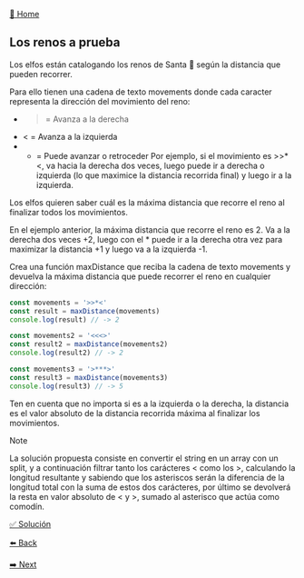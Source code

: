 [🏡 Home](https://github.com/jcuencagento/JCG-adventJS)

## Los renos a prueba

Los elfos están catalogando los renos de Santa 🦌 según la distancia que pueden recorrer.

Para ello tienen una cadena de texto movements donde cada caracter representa la dirección del movimiento del reno:

 - > = Avanza a la derecha
 - < = Avanza a la izquierda
 - * = Puede avanzar o retroceder
Por ejemplo, si el movimiento es >>*<, va hacia la derecha dos veces, luego puede ir a derecha o izquierda (lo que maximice la distancia recorrida final) y luego ir a la izquierda.

Los elfos quieren saber cuál es la máxima distancia que recorre el reno al finalizar todos los movimientos.

En el ejemplo anterior, la máxima distancia que recorre el reno es 2. Va a la derecha dos veces +2, luego con el * puede ir a la derecha otra vez para maximizar la distancia +1 y luego va a la izquierda -1.

Crea una función maxDistance que reciba la cadena de texto movements y devuelva la máxima distancia que puede recorrer el reno en cualquier dirección:


```javascript
const movements = '>>*<'
const result = maxDistance(movements)
console.log(result) // -> 2

const movements2 = '<<<>'
const result2 = maxDistance(movements2)
console.log(result2) // -> 2

const movements3 = '>***>'
const result3 = maxDistance(movements3)
console.log(result3) // -> 5
```


Ten en cuenta que no importa si es a la izquierda o la derecha, la distancia es el valor absoluto de la distancia recorrida máxima al finalizar los movimientos.


> [!NOTE]
> La solución propuesta consiste en convertir el string en un array con un split, y a continuación filtrar tanto los carácteres
> < como los >, calculando la longitud resultante y sabiendo que los asteriscos serán la diferencia de la longitud total con la 
> suma de estos dos carácteres, por último se devolverá la resta en valor absoluto de < y >, sumado al asterisco que actúa como comodín.


[✅ Solución](https://github.com/jcuencagento/JCG-adventJS/blob/master/december_06.js)


[⬅️ Back](https://github.com/jcuencagento/JCG-adventJS/blob/master/december_05.md)


[➡️ Next](https://github.com/jcuencagento/JCG-adventJS/blob/master/december_07.md)